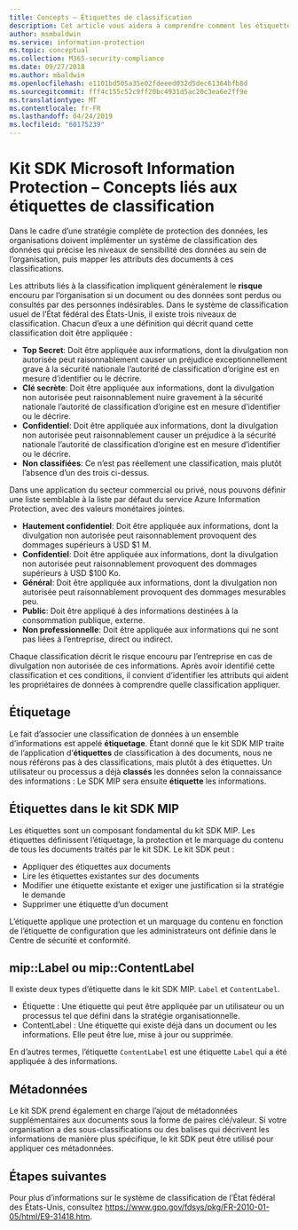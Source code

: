 ```yaml
---
title: Concepts – Étiquettes de classification
description: Cet article vous aidera à comprendre comment les étiquettes sont utilisées pour la classification des données.
author: msmbaldwin
ms.service: information-protection
ms.topic: conceptual
ms.collection: M365-security-compliance
ms.date: 09/27/2018
ms.author: mbaldwin
ms.openlocfilehash: e1101bd505a35e02fdeeed032d5dec61364bfb8d
ms.sourcegitcommit: fff4c155c52c9ff20bc4931d5ac20c3ea6e2ff9e
ms.translationtype: MT
ms.contentlocale: fr-FR
ms.lasthandoff: 04/24/2019
ms.locfileid: "60175239"
---
```

# <a name="microsoft-information-protection-sdk---classification-label-concepts"></a>Kit SDK Microsoft Information Protection – Concepts liés aux étiquettes de classification

Dans le cadre d’une stratégie complète de protection des données, les organisations doivent implémenter un système de classification des données qui précise les niveaux de sensibilité des données au sein de l’organisation, puis mapper les attributs des documents à ces classifications.

Les attributs liés à la classification impliquent généralement le **risque** encouru par l’organisation si un document ou des données sont perdus ou consultés par des personnes indésirables. Dans le système de classification usuel de l’État fédéral des États-Unis, il existe trois niveaux de classification. Chacun d’eux a une définition qui décrit quand cette classification doit être appliquée :

* **Top Secret**: Doit être appliquée aux informations, dont la divulgation non autorisée peut raisonnablement causer un préjudice exceptionnellement grave à la sécurité nationale l’autorité de classification d’origine est en mesure d’identifier ou le décrire.
* **Clé secrète**: Doit être appliquée aux informations, dont la divulgation non autorisée peut raisonnablement nuire gravement à la sécurité nationale l’autorité de classification d’origine est en mesure d’identifier ou le décrire.
* **Confidentiel**: Doit être appliquée aux informations, dont la divulgation non autorisée peut raisonnablement causer un préjudice à la sécurité nationale l’autorité de classification d’origine est en mesure d’identifier ou le décrire.
* **Non classifiées**: Ce n’est pas réellement une classification, mais plutôt l’absence d’un des trois ci-dessus.

Dans une application du secteur commercial ou privé, nous pouvons définir une liste semblable à la liste par défaut du service Azure Information Protection, avec des valeurs monétaires jointes.

* **Hautement confidentiel**: Doit être appliquée aux informations, dont la divulgation non autorisée peut raisonnablement provoquent des dommages supérieurs à USD $1 M.
* **Confidentiel**: Doit être appliquée aux informations, dont la divulgation non autorisée peut raisonnablement provoquent des dommages supérieurs à USD $100 Ko.
* **Général**: Doit être appliquée aux informations, dont la divulgation non autorisée peut raisonnablement provoquent des dommages mesurables peu.
* **Public**: Doit être appliqué à des informations destinées à la consommation publique, externe. 
* **Non professionnelle**: Doit être appliquée aux informations qui ne sont pas liées à l’entreprise, direct ou indirect.

Chaque classification décrit le risque encouru par l’entreprise en cas de divulgation non autorisée de ces informations. Après avoir identifié cette classification et ces conditions, il convient d’identifier les attributs qui aident les propriétaires de données à comprendre quelle classification appliquer.

## <a name="labeling"></a>Étiquetage

Le fait d’associer une classification de données à un ensemble d’informations est appelé **étiquetage**. Étant donné que le kit SDK MIP traite de l’application d’**étiquettes** de classification à des documents, nous ne nous référons pas à des classifications, mais plutôt à des étiquettes. Un utilisateur ou processus a déjà **classés** les données selon la connaissance des informations : Le SDK MIP sera ensuite **étiquette** les informations.

## <a name="labels-in-the-mip-sdk"></a>Étiquettes dans le kit SDK MIP

Les étiquettes sont un composant fondamental du kit SDK MIP. Les étiquettes définissent l’étiquetage, la protection et le marquage du contenu de tous les documents traités par le kit SDK. Le kit SDK peut :

* Appliquer des étiquettes aux documents
* Lire les étiquettes existantes sur des documents
* Modifier une étiquette existante et exiger une justification si la stratégie le demande
* Supprimer une étiquette d’un document

L’étiquette applique une protection et un marquage du contenu en fonction de l’étiquette de configuration que les administrateurs ont définie dans le Centre de sécurité et conformité. 

## <a name="miplabel-vs-mipcontentlabel"></a>mip::Label ou mip::ContentLabel

Il existe deux types d’étiquette dans le kit SDK MIP. `Label` et `ContentLabel`.

* Étiquette : Une étiquette qui peut être appliquée par un utilisateur ou un processus tel que défini dans la stratégie organisationnelle.
* ContentLabel : Une étiquette qui existe déjà dans un document ou les informations. Elle peut être lue, mise à jour ou supprimée. 

En d’autres termes, l’étiquette `ContentLabel` est une étiquette `Label` qui a été appliquée à des informations.

## <a name="metadata"></a>Métadonnées

Le kit SDK prend également en charge l’ajout de métadonnées supplémentaires aux documents sous la forme de paires clé/valeur. Si votre organisation a des sous-classifications ou des balises qui décrivent les informations de manière plus spécifique, le kit SDK peut être utilisé pour appliquer ces métadonnées.

## <a name="next-steps"></a>Étapes suivantes

Pour plus d’informations sur le système de classification de l’État fédéral des États-Unis, consultez https://www.gpo.gov/fdsys/pkg/FR-2010-01-05/html/E9-31418.htm.

